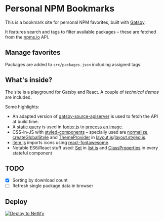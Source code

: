 # Personal NPM Bookmarks

This is a bookmark site for personal NPM favorites, built with [Gatsby](https://www.gatsbyjs.org/).

It features search and tags to filter available packages – these are fetched from the [npms.io](https://npms.io/) API.

## Manage favorites

Packages are added to `src/packages.json` including assigned tags.

## What's inside?

The site is a playground for Gatsby and React. A couple of _technical demos_ are included.

Some highlights:

- An adapted version of [gatsby-source-apiserver](https://www.gatsbyjs.org/packages/gatsby-source-apiserver/?=gatsby-source-apiserver) is used to fetch the API at build time.
- A [static query](https://www.gatsbyjs.org/docs/static-query/) is used in [footer.js](https://github.com/cardiv/npm.cardiv.de/blob/master/src/components/footer.js) to [process an image](https://www.gatsbyjs.org/docs/working-with-images/).
- CSS-in-JS with [styled-components](https://www.styled-components.com/) – specially used are [normalize](https://www.npmjs.com/package/styled-normalize), [createGlobalStyle](https://www.styled-components.com/docs/api#createglobalstyle) and [ThemeProvider](https://www.styled-components.com/docs/advanced#theming) in [layout.js](https://github.com/cardiv/npm.cardiv.de/blob/master/src/components/layout.js)/[layout.styled.js](https://github.com/cardiv/npm.cardiv.de/blob/master/src/components/layout.styled.js).
- [item.js](https://github.com/cardiv/npm.cardiv.de/blob/master/src/components/packages/item.js) imports icons using [react-fontawesome](https://github.com/FortAwesome/react-fontawesome).
- Notable ES6/React stuff used: [Set](https://developer.mozilla.org/de/docs/Web/JavaScript/Reference/Global_Objects/Set) in [list.js](https://github.com/cardiv/npm.cardiv.de/blob/master/src/components/packages/list.js) and [ClassProperties](https://michalzalecki.com/react-components-and-class-properties/) in every stateful component

## TODO

- [X] Sorting by download count
- [ ] Refresh single package data in browser

## Deploy

[![Deploy to Netlify](https://www.netlify.com/img/deploy/button.svg)](https://app.netlify.com/start/deploy?repository=https://github.com/cardiv/npm.cardiv.de)
